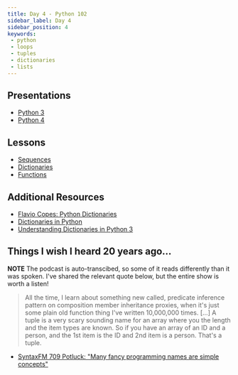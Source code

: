 ```yaml
---
title: Day 4 - Python 102
sidebar_label: Day 4
sidebar_position: 4
keywords:
 - python
 - loops
 - tuples
 - dictionaries
 - lists
---
```


## Presentations

* [Python 3](https://docs.google.com/presentation/d/1q9MZys5mbLz9VJ7f0cgmTEYFpfPR9bR4aWOyoHmvgV4/edit?usp=sharing)
* [Python 4](https://docs.google.com/presentation/d/1DDJWgl62KkJXFy-BNgL3Pr_PJI9ouYdzf3joQNiz0_o/edit?usp=sharing)

## Lessons

* [Sequences](/docs/lessons/solving-problems-using-code-python/python-sequences)
* [Dictionaries](/docs/lessons/solving-problems-using-code-python/python-mapping)
* [Functions](/docs/lessons/solving-problems-using-code-python/python-functions)

## Additional Resources

* [Flavio Copes: Python Dictionaries](https://flaviocopes.com/python-dictionaries/)
* [Dictionaries in Python](https://realpython.com/courses/dictionaries-python/)
* [Understanding Dictionaries in Python 3](https://www.digitalocean.com/community/tutorials/understanding-dictionaries-in-python-3)

## Things I wish I heard 20 years ago...

**NOTE** The podcast is auto-transcibed, so some of it reads differently than it was spoken. I've shared the relevant quote below, but the entire show is worth a listen!

> All the time, I learn about something new called, predicate inference pattern on composition member inheritance proxies, when it's just some plain old function thing I've written 10,000,000 times. [...]
> A tuple is a very scary sounding name for an array where you the length and the item types are known. So if you have an array of an ID and a person, and the 1st item is the ID and 2nd item is a person. That's a tuple.

* [SyntaxFM 709 Potluck: "Many fancy programming names are simple concepts"](https://syntax.fm/show/709/potluck-naming-tech-generators-layers-follow-up-sick-picks-page/transcript#many-fancy-programming-names-are-simple-concepts)